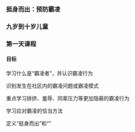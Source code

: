 ### 挺身而出：预防霸凌 

### 九岁到十岁儿童 

### 第一天课程 

#### 目标

学习什么是“霸凌者”，并认识霸凌行为

识别发生在社区内的霸凌问题或霸凌模式

重点学习排挤、羞辱、同辈压力等更加隐蔽的霸凌行为

学习应对霸凌的恰当方法

定义“挺身而出”和“”



